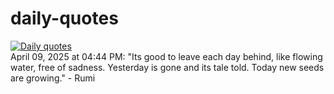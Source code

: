 # daily-quotes
[![Daily quotes](https://github.com/ceepu8/daily-quotes/actions/workflows/daily-quote.yml/badge.svg)](https://github.com/ceepu8/daily-quotes/actions/workflows/daily-quote.yml)<br/>
April 09, 2025 at 04:44 PM: "Its good to leave each day behind, like flowing water, free of sadness. Yesterday is gone and its tale told. Today new seeds are growing." - Rumi
